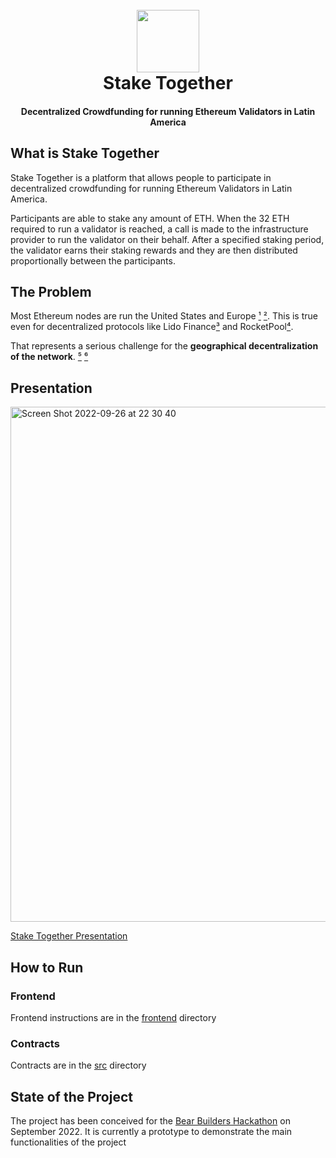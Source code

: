 <h1 align="center">
  <br>
  <img src="https://user-images.githubusercontent.com/12957692/190872812-dd6f2133-4e67-476c-ba04-6b0aa63ecde3.png" height=100 width=100 />
  <br>
  Stake Together
  <br>
</h1>
<h4 align="center">Decentralized Crowdfunding for running Ethereum Validators in Latin America</h4>

## What is Stake Together

Stake Together is a platform that allows people to participate in decentralized crowdfunding for running Ethereum Validators in Latin America.

Participants are able to stake any amount of ETH. When the 32 ETH required to run a validator is reached, a call is made to the infrastructure provider to run the validator on their behalf. After a specified staking period, the validator earns their staking rewards and they are then distributed proportionally between the participants.

## The Problem

Most Ethereum nodes are run the United States and Europe [¹](https://ethernodes.org/countries) [²](https://bitnodes.io/). This is true even for decentralized protocols like Lido Finance[³](https://lido.fi/scorecard) and RocketPool[⁴](https://stake.rocketpool.net/network).

That represents a serious challenge for the **geographical decentralization of the network**. [⁵](https://www.bloomberg.com/news/articles/2022-09-20/sec-suit-hints-at-case-for-us-jurisdiction-over-ethereum-network) [⁶](https://cointelegraph.com/news/sec-lawsuit-claims-jurisdiction-as-eth-nodes-are-clustered-in-the-us)

## Presentation

<a href="https://www.canva.com/design/DAFMc9Ykgzc/XCcbeQfYMIRCbQvqR4_Maw/view"><img width="824" alt="Screen Shot 2022-09-26 at 22 30 40" src="https://user-images.githubusercontent.com/12957692/192410439-1d1376d8-c237-456b-9855-621c7a9c780e.png"><a/>

[Stake Together Presentation](https://www.canva.com/design/DAFMc9Ykgzc/XCcbeQfYMIRCbQvqR4_Maw/view)

## How to Run

### Frontend 

Frontend instructions are in the [frontend](https://github.com/nicobevilacqua/StakeTogether/tree/main/frontend) directory

### Contracts

Contracts are in the [src](https://github.com/nicobevilacqua/StakeTogether/tree/main/src) directory

## State of the Project

The project has been conceived for the [Bear Builders Hackathon](http://bear.builders/) on September 2022. It is currently a prototype to demonstrate the main functionalities of the project
